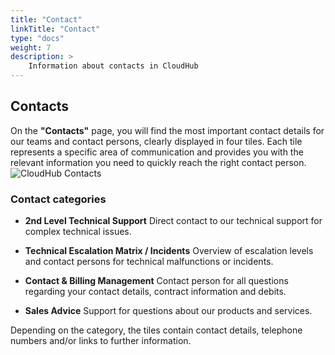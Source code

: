 ```yaml
---
title: "Contact"
linkTitle: "Contact"
type: "docs"
weight: 7
description: >
    Information about contacts in CloudHub
---
```


## Contacts

On the **"Contacts"** page, you will find the most important contact details for our teams and contact persons, clearly displayed in four tiles.
Each tile represents a specific area of communication and provides you with the relevant information you need to quickly reach the right contact person.
![CloudHub Contacts](../img/contacts/overview.png)

### Contact categories

- **2nd Level Technical Support**
  Direct contact to our technical support for complex technical issues.

- **Technical Escalation Matrix / Incidents**
  Overview of escalation levels and contact persons for technical malfunctions or incidents.

- **Contact & Billing Management**
  Contact person for all questions regarding your contact details, contract information and debits.

- **Sales Advice**
  Support for questions about our products and services.

Depending on the category, the tiles contain contact details, telephone numbers and/or links to further information.
